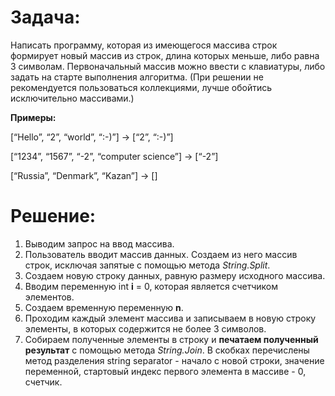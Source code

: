 # Задача: 
Написать программу, которая из имеющегося массива строк формирует новый массив из строк, длина которых меньше, либо равна 3 символам. Первоначальный массив можно ввести с клавиатуры, либо задать на старте выполнения алгоритма. (При решении не рекомендуется пользоваться коллекциями, лучше обойтись исключительно массивами.)

**Примеры:**

[“Hello”, “2”, “world”, “:-)”] → [“2”, “:-)”]

[“1234”, “1567”, “-2”, “computer science”] → [“-2”]

[“Russia”, “Denmark”, “Kazan”] → []

# Решение:

1. Выводим запрос на ввод массива.
1. Пользователь вводит массив данных. Создаем из него массив строк, исключая запятые с помощью метода *String.Split*.
1. Создаем новую строку данных, равную размеру исходного массива.
1. Вводим переменную int **i** = 0, которая является счетчиком элементов.
1. Создаем временную переменную **n**.
1. Проходим каждый элемент массива и записываем в новую строку элементы, в которых содержится не более 3 символов.
1. Собираем полученные элементы в строку и **печатаем полученный результат** с помощью метода *String.Join*. В скобках перечислены метод разделения string separator - начало с новой строки, значение переменной, стартовый индекс первого элемента в массиве - 0, счетчик.
